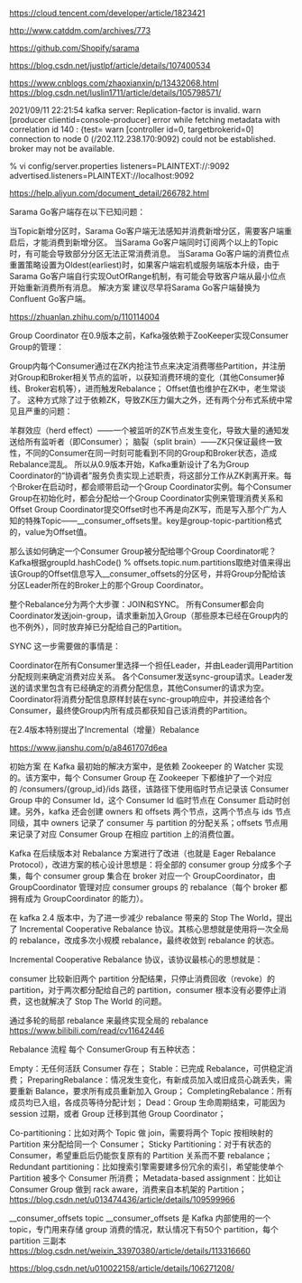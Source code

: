 https://cloud.tencent.com/developer/article/1823421

http://www.catddm.com/archives/773

https://github.com/Shopify/sarama

https://blog.csdn.net/justlpf/article/details/107400534

https://www.cnblogs.com/zhaoxianxin/p/13432068.html
https://blog.csdn.net/luslin1711/article/details/105798571/


2021/09/11 22:21:54 kafka server: Replication-factor is invalid.
warn [producer clientid=console-producer] error while fetching metadata with correlation id 140 : {test=
warn [controller id=0, targetbrokerid=0] connection to node 0 (/202.112.238.170:9092) could not be established. broker may not be available.

 % vi config/server.properties
 listeners=PLAINTEXT://:9092
 advertised.listeners=PLAINTEXT://localhost:9092



https://help.aliyun.com/document_detail/266782.html

Sarama Go客户端存在以下已知问题：

当Topic新增分区时，Sarama Go客户端无法感知并消费新增分区，需要客户端重启后，才能消费到新增分区。
当Sarama Go客户端同时订阅两个以上的Topic时，有可能会导致部分分区无法正常消费消息。
当Sarama Go客户端的消费位点重置策略设置为Oldest(earliest)时，如果客户端宕机或服务端版本升级，由于Sarama Go客户端自行实现OutOfRange机制，有可能会导致客户端从最小位点开始重新消费所有消息。
解决方案
建议尽早将Sarama Go客户端替换为Confluent Go客户端。

https://zhuanlan.zhihu.com/p/110114004


Group Coordinator
在0.9版本之前，Kafka强依赖于ZooKeeper实现Consumer Group的管理：

Group内每个Consumer通过在ZK内抢注节点来决定消费哪些Partition，并注册对Group和Broker相关节点的监听，以获知消费环境的变化（其他Consumer掉线、Broker宕机等），进而触发Rebalance；
Offset值也维护在ZK中，老生常谈了。
这种方式除了过于依赖ZK，导致ZK压力偏大之外，还有两个分布式系统中常见且严重的问题：

羊群效应（herd effect）——一个被监听的ZK节点发生变化，导致大量的通知发送给所有监听者（即Consumer）；
脑裂（split brain）——ZK只保证最终一致性，不同的Consumer在同一时刻可能看到不同的Group和Broker状态，造成Rebalance混乱。
所以从0.9版本开始，Kafka重新设计了名为Group Coordinator的“协调者”服务负责实现上述职责，将这部分工作从ZK剥离开来。每个Broker在启动时，都会顺带启动一个Group Coordinator实例。每个Consumer Group在初始化时，都会分配给一个Group Coordinator实例来管理消费关系和Offset
Group Coordinator提交Offset时也不再是向ZK写，而是写入那个广为人知的特殊Topic——__consumer_offsets里。key是group-topic-partition格式的，value为Offset值。

那么该如何确定一个Consumer Group被分配给哪个Group Coordinator呢？Kafka根据groupId.hashCode() % offsets.topic.num.partitions取绝对值来得出该Group的Offset信息写入__consumer_offsets的分区号，并将Group分配给该分区Leader所在的Broker上的那个Group Coordinator。

整个Rebalance分为两个大步骤：JOIN和SYNC。
所有Consumer都会向Coordinator发送join-group，请求重新加入Group（那些原本已经在Group内的也不例外），同时放弃掉已分配给自己的Partition。

SYNC
这一步需要做的事情是：

Coordinator在所有Consumer里选择一个担任Leader，并由Leader调用Partition分配规则来确定消费对应关系。
各个Consumer发送sync-group请求。Leader发送的请求里包含有已经确定的消费分配信息，其他Consumer的请求为空。
Coordinator将消费分配信息原样封装在sync-group响应中，并投递给各个Consumer，最终使Group内所有成员都获知自己该消费的Partition。

在2.4版本特别提出了Incremental（增量）Rebalance

https://www.jianshu.com/p/a8461707d6ea

初始方案
在 Kafka 最初始的解决方案中，是依赖 Zookeeper 的 Watcher 实现的。该方案中，每个 Consumer Group 在 Zookeeper 下都维护了一个对应的 /consumers/{group_id}/ids 路径，该路径下使用临时节点记录该 Consumer Group 中的 Consumer Id，这个 Consumer Id 临时节点在 Consumer 启动时创建。另外，kafka 还会创建 owners 和 offsets 两个节点，这两个节点与 ids 节点同级，其中 owners 记录了 consumer 与 partition 的分配关系；offsets 节点用来记录了对应 Consumer Group 在相应 partition 上的消费位置。

Kafka 在后续版本对 Rebalance 方案进行了改进（也就是 Eager Rebalance Protocol），改进方案的核心设计思想是：将全部的 consumer group 分成多个子集，每个 consumer group 集合在 broker 对应一个 GroupCoordinator，由 GroupCoordinator 管理对应 consumer groups 的 rebalance（每个 broker 都拥有成为 GroupCoordinator 的能力）。

在 kafka 2.4 版本中，为了进一步减少 rebalance 带来的 Stop The World，提出了 Incremental Cooperative Rebalance 协议。其核心思想就是使用将一次全局的 rebalance，改成多次小规模 rebalance，最终收敛到 rebalance 的状态。

 Incremental Cooperative Rebalance 协议，该协议最核心的思想就是：

consumer 比较新旧两个 partition 分配结果，只停止消费回收（revoke）的 partition，对于两次都分配给自己的 partition，consumer 根本没有必要停止消费，这也就解决了 Stop The World 的问题。

通过多轮的局部 rebalance 来最终实现全局的 rebalance 
https://www.bilibili.com/read/cv11642446

Rebalance 流程
每个 ConsumerGroup 有五种状态：

Empty：无任何活跃 Consumer 存在；
Stable：已完成 Rebalance，可供稳定消费；
PreparingRebalance：情况发生变化，有新成员加入或旧成员心跳丢失，需要重新 Balance，要求所有成员重新加入 Group；
CompletingRebalance：所有成员均已入组，各成员等待分配计划；
Dead：Group 生命周期结束，可能因为 session 过期，或者 Group 迁移到其他 Group Coordinator；


Co-partitioning：比如对两个 Topic 做 join，需要将两个 Topic 按相映射的 Partition 来分配给同一个 Consumer；
Sticky Partitioning：对于有状态的 Consumer，希望重启后仍能恢复原有的 Partition 关系而不要 rebalance；
Redundant partitioning：比如搜索引擎需要建多份冗余的索引，希望能使单个 Partition 被多个 Consumer 所消费；
Metadata-based assignment：比如让 Consumer Group 做到 rack aware，消费来自本机架的 Partition；
https://blog.csdn.net/u013474436/article/details/109599966


__consumer_offsets topic
__consumer_offsets 是 Kafka 内部使用的一个 topic，专门用来存储 group 消费的情况，默认情况下有50个 partition，每个 partition 三副本
https://blog.csdn.net/weixin_33970380/article/details/113316660



https://blog.csdn.net/u010022158/article/details/106271208/



